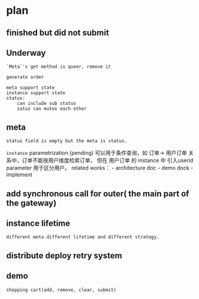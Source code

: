 # plan

## finished but did not submit

## Underway
    
    `Meta`'s get method is queer, remove it
       
    generate order
    
    meta support state
    instance support state
    status:
        can include sub status
        satus can mutex each other
        
## meta
    status field is empty but the meta is status.

`instance` parametrization (pending)
    可以用于条件查询，如 订单-> 用户订单 关系中，订单不能按用户维度检索订单，
    但在 用户订单 的 instance 中 引入userid parameter 用于区分用户。
    related works：
        - architecture doc
        - demo dock
        - implement

## add synchronous call for outer( the main part of the gateway)

## instance lifetime
    different meta different lifetime and different strategy.

## distribute deploy retry system

## demo
    shopping cart(add, remove, clear, submit)

